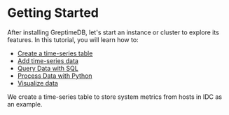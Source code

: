 # Getting Started

After installing GreptimeDB, let's start an instance or cluster to explore its features.
In this tutorial, you will learn how to:

- [Create a time-series table][1]
- [Add time-series data][2]
- [Query Data with SQL][3]
- [Process Data with Python][4]
- [Visualize data][5]

We create a time-series table to store system metrics from hosts in IDC as an example.

[1]: ./create-a-time-series-table.md
[2]: ./add-time-series-data.md
[3]: ./query-data-with-sql.md
[4]: ./process-data-with-python.md
[5]: ./visualize-data.md

